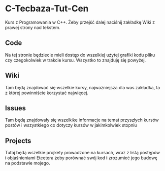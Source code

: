 # C-Tecbaza-Tut-Cen
Kurs z Programowania w C++.
Żeby przejść dalej naciśnij zakładkę Wiki z prawej strony nad tekstem.

## Code
Na tej stronie będziecie mieli dostęp do wszelkiej użytej grafiki kodu pliku czy czegokolwiek w trakcie kursu. Wszystko to znajduję się powyżej.

## Wiki
Tam będą znajdować się wszelkie kursy, najważniejsza dla was zakładka, ta z której powinniście korzystać najwięcej.

## Issues
Tam będą znajdowały się wszelkike informacje na temat przyszłych kursów postów i wszystkiego co dotyczy kursów w jakimkolwiek stopniu

## Projects
Tutaj będą wszelkie projkety prowadzone na kursach, wraz z listą postępów i objaśnieniami Etcetera żeby porównać swój kod i zrozumieć jego budowę na podstawie mojego.
